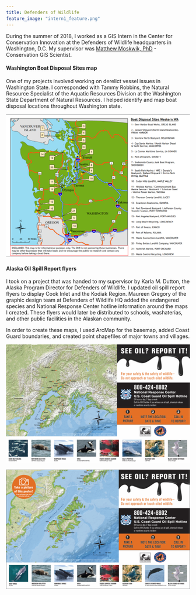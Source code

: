 ```yaml
---
title: Defenders of Wildlife
feature_image: "intern1_feature.png"
---
```


During the summer of 2018, I worked as a GIS Intern in the Center for Conservation Innovation
at the Defenders of Wildlife headquarters in Washington, D.C.
My supervisor was [Matthew Moskwik, PhD](https://defenders.org/staff/matthew-moskwik) - Conservation GIS Scientist.

#### Washington Boat Disposal Sites map
One of my projects involved working on derelict vessel issues in Washington State.
I corresponded with Tammy Robbins, the Natural Resource Specialist of the Aquatic Resources Division
at the Washington State Department of Natural Resources.
I helped identify and map boat disposal locations throughout Washington state.

![Washington](WashingtonBoatDisposal.PNG "WashingtonBoatDisposal.PNG")

#### Alaska Oil Spill Report flyers
I took on a project that was handed to my supervisor by Karla M. Dutton, the Alaska Program Director for Defenders of Wildlife.
I updated oil spill report flyers to display Cook Inlet and the Kodiak Region. Maureen Gregory of the graphic design team at Defenders of
Wildlife HQ added the endangered species and National Response Center hotline information around the maps I created.
These flyers would later be distributed to schools, washaterias, and other public facilities in the Alaskan community.

In order to create these maps, I used ArcMap for the basemap, added Coast Guard boundaries, and created point shapefiles of major towns
and villages.

![Cook Inlet](CookInlet_OilPoster.png "CookInlet_OilPoster.png")

![Kodiak Island](KodiakIsland_OilPoster.PNG "KodiakIsland_OilPoster.PNG")
